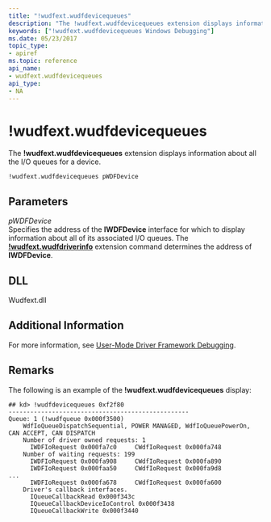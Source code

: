 ```yaml
---
title: "!wudfext.wudfdevicequeues"
description: "The !wudfext.wudfdevicequeues extension displays information about all the I/O queues for a device."
keywords: ["!wudfext.wudfdevicequeues Windows Debugging"]
ms.date: 05/23/2017
topic_type:
- apiref
ms.topic: reference
api_name:
- wudfext.wudfdevicequeues
api_type:
- NA
---
```


# !wudfext.wudfdevicequeues

The **!wudfext.wudfdevicequeues** extension displays information about all the I/O queues for a device.

```dbgcmd
!wudfext.wudfdevicequeues pWDFDevice
```

## Parameters

<span id="_______pWDFDevice______"></span><span id="_______pwdfdevice______"></span><span id="_______PWDFDEVICE______"></span> *pWDFDevice*   
Specifies the address of the **IWDFDevice** interface for which to display information about all of its associated I/O queues. The [**!wudfext.wudfdriverinfo**](-wudfext-wudfdriverinfo.md) extension command determines the address of **IWDFDevice**.

## DLL

Wudfext.dll

## Additional Information

For more information, see [User-Mode Driver Framework Debugging](../debugger/user-mode-driver-framework-debugging.md).

## Remarks

The following is an example of the **!wudfext.wudfdevicequeues** display:

```dbgcmd
## kd> !wudfdevicequeues 0xf2f80 
--------------------------------------------------
Queue: 1 (!wudfqueue 0x000f3500)
    WdfIoQueueDispatchSequential, POWER MANAGED, WdfIoQueuePowerOn, CAN ACCEPT, CAN DISPATCH
    Number of driver owned requests: 1
      IWDFIoRequest 0x000fa7c0     CWdfIoRequest 0x000fa748
    Number of waiting requests: 199
      IWDFIoRequest 0x000fa908     CWdfIoRequest 0x000fa890
      IWDFIoRequest 0x000faa50     CWdfIoRequest 0x000fa9d8
...
      IWDFIoRequest 0x000fa678     CWdfIoRequest 0x000fa600
    Driver's callback interfaces.
      IQueueCallbackRead 0x000f343c
      IQueueCallbackDeviceIoControl 0x000f3438
      IQueueCallbackWrite 0x000f3440
```
